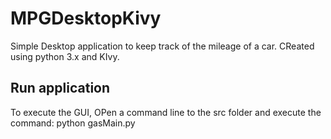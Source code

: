 # MPGDesktopKivy

Simple Desktop application to keep track of the mileage of a car.   CReated using python 3.x and KIvy.
  
## Run application
To execute the GUI, OPen a command line to the src folder and execute the command: 
  python gasMain.py